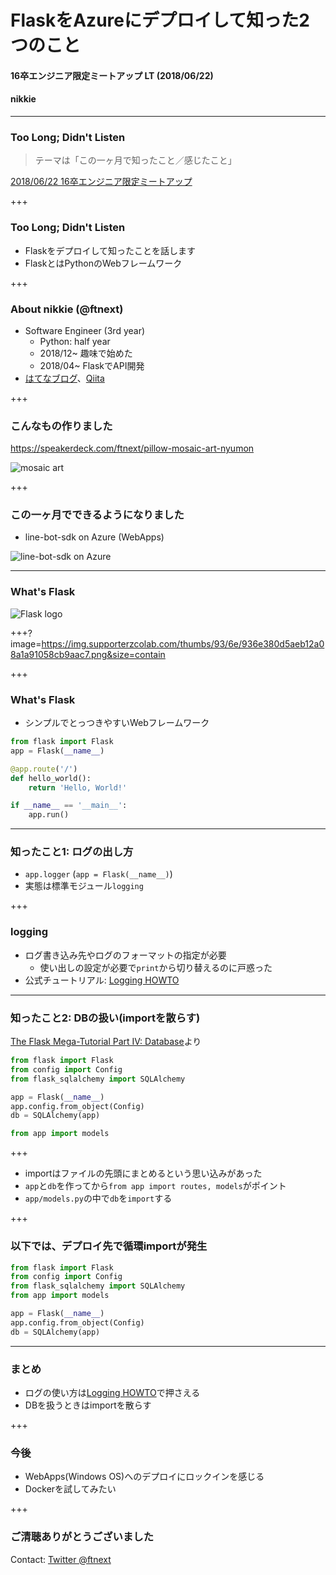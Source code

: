 # FlaskをAzureにデプロイして知った2つのこと
#### 16卒エンジニア限定ミートアップ LT (2018/06/22)
#### nikkie

---

### Too Long; Didn't Listen

>テーマは「この一ヶ月で知ったこと／感じたこと」

[2018/06/22 16卒エンジニア限定ミートアップ](https://supporterzcolab.com/event/402/)

+++

### Too Long; Didn't Listen

- Flaskをデプロイして知ったことを話します
- FlaskとはPythonのWebフレームワーク

+++

### About nikkie (@ftnext)

- Software Engineer (3rd year)
  - Python: half year
  - 2018/12~ 趣味で始めた
  - 2018/04~ FlaskでAPI開発
- [はてなブログ](http://nikkie-ftnext.hatenablog.com/)、[Qiita](https://qiita.com/ftnext)

+++

### こんなもの作りました

https://speakerdeck.com/ftnext/pillow-mosaic-art-nyumon

![mosaic art](https://pbs.twimg.com/media/DY0mx1kVwAE4k9J.jpg)

+++

### この一ヶ月でできるようになりました

- line-bot-sdk on Azure (WebApps)

![line-bot-sdk on Azure](https://pbs.twimg.com/media/Df0pjeKUcAAvNIP.jpg)

---

### What's Flask

![Flask logo](http://flask.pocoo.org/docs/1.0/_images/logo-full.png)

+++?image=https://img.supporterzcolab.com/thumbs/93/6e/936e380d5aeb12a08a1a91058cb9aac7.png&size=contain

+++

### What's Flask

- シンプルでとっつきやすいWebフレームワーク

```python
from flask import Flask
app = Flask(__name__)

@app.route('/')
def hello_world():
    return 'Hello, World!'

if __name__ == '__main__':
    app.run()
```

---

### 知ったこと1: ログの出し方

- `app.logger` (`app = Flask(__name__)`)
- 実態は標準モジュール`logging`

+++

### logging

- ログ書き込み先やログのフォーマットの指定が必要
  - 使い出しの設定が必要で`print`から切り替えるのに戸惑った
- 公式チュートリアル: [Logging HOWTO](https://docs.python.jp/3/howto/logging.html)

---

### 知ったこと2: DBの扱い(importを散らす)

[The Flask Mega-Tutorial Part IV: Database](https://blog.miguelgrinberg.com/post/the-flask-mega-tutorial-part-iv-database)より

```python
from flask import Flask
from config import Config
from flask_sqlalchemy import SQLAlchemy

app = Flask(__name__)
app.config.from_object(Config)
db = SQLAlchemy(app)

from app import models
```

+++

- importはファイルの先頭にまとめるという思い込みがあった
- `app`と`db`を作ってから`from app import routes, models`がポイント
- `app/models.py`の中で`db`を`import`する

+++

### 以下では、デプロイ先で循環importが発生

```python
from flask import Flask
from config import Config
from flask_sqlalchemy import SQLAlchemy
from app import models

app = Flask(__name__)
app.config.from_object(Config)
db = SQLAlchemy(app)
```

---

### まとめ

- ログの使い方は[Logging HOWTO](https://docs.python.jp/3/howto/logging.html)で押さえる
- DBを扱うときはimportを散らす

+++

### 今後

- WebApps(Windows OS)へのデプロイにロックインを感じる
- Dockerを試してみたい

+++

### ご清聴ありがとうございました

Contact: [Twitter @ftnext](https://twitter.com/ftnext)
